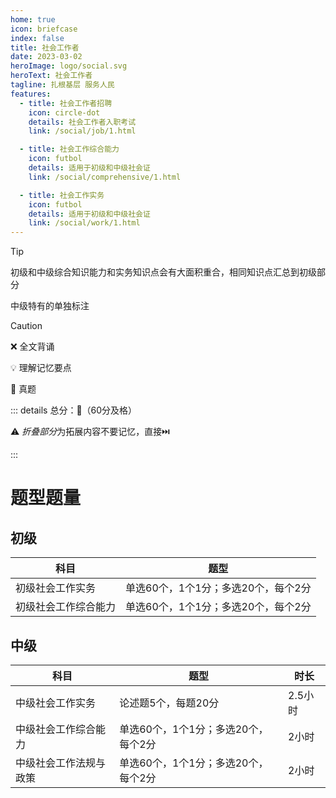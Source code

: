 ```yaml
---
home: true
icon: briefcase
index: false
title: 社会工作者
date: 2023-03-02
heroImage: logo/social.svg
heroText: 社会工作者
tagline: 扎根基层 服务人民
features:
  - title: 社会工作者招聘
    icon: circle-dot
    details: 社会工作者入职考试
    link: /social/job/1.html

  - title: 社会工作综合能力
    icon: futbol
    details: 适用于初级和中级社会证
    link: /social/comprehensive/1.html

  - title: 社会工作实务
    icon: futbol
    details: 适用于初级和中级社会证
    link: /social/work/1.html
---
```


> [!tip]
>
> 初级和中级综合知识能力和实务知识点会有大面积重合，相同知识点汇总到初级部分
>
> 中级特有的单独标注



> [!caution]
>
> ❌ 全文背诵
>
> 💡 理解记忆要点
>
> 📝 真题

::: details 总分：💯（60分及格）

⚠️ *折叠部分*为拓展内容不要记忆，直接⏭️

:::

# 题型题量

## 初级

| 科目                 | 题型                                |
| -------------------- | ----------------------------------- |
| 初级社会工作实务     | 单选60个，1个1分；多选20个，每个2分 |
| 初级社会工作综合能力 | 单选60个，1个1分；多选20个，每个2分 |

## 中级

| 科目                   | 题型                                | 时长    |
| ---------------------- | ----------------------------------- | ------- |
| 中级社会工作实务       | 论述题5个，每题20分                 | 2.5小时 |
| 中级社会工作综合能力   | 单选60个，1个1分；多选20个，每个2分 | 2小时   |
| 中级社会工作法规与政策 | 单选60个，1个1分；多选20个，每个2分 | 2小时   |

